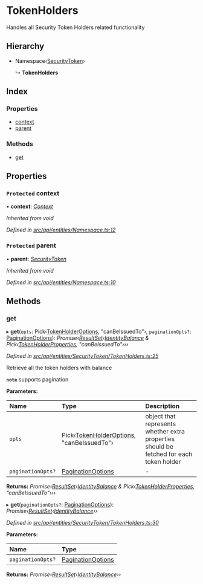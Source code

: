 # TokenHolders

Handles all Security Token Holders related functionality

## Hierarchy

* Namespace‹[SecurityToken](securitytoken.md)›

  ↳ **TokenHolders**

## Index

### Properties

* [context](tokenholders.md#protected-context)
* [parent](tokenholders.md#protected-parent)

### Methods

* [get](tokenholders.md#get)

## Properties

### `Protected` context

• **context**: [_Context_](context.md)

_Inherited from void_

_Defined in_ [_src/api/entities/Namespace.ts:12_](https://github.com/PolymathNetwork/polymesh-sdk/blob/da32f46a/src/api/entities/Namespace.ts#L12)

### `Protected` parent

• **parent**: [_SecurityToken_](securitytoken.md)

_Inherited from void_

_Defined in_ [_src/api/entities/Namespace.ts:10_](https://github.com/PolymathNetwork/polymesh-sdk/blob/da32f46a/src/api/entities/Namespace.ts#L10)

## Methods

### get

▸ **get**\(`opts`: Pick‹[TokenHolderOptions](../interfaces/tokenholderoptions.md), "canBeIssuedTo"›, `paginationOpts?`: [PaginationOptions](../interfaces/paginationoptions.md)\): _Promise‹_[_ResultSet_](../interfaces/resultset.md)_‹_[_IdentityBalance_](../interfaces/identitybalance.md) _& Pick‹_[_TokenHolderProperties_](../interfaces/tokenholderproperties.md)_, "canBeIssuedTo"›››_

_Defined in_ [_src/api/entities/SecurityToken/TokenHolders.ts:25_](https://github.com/PolymathNetwork/polymesh-sdk/blob/da32f46a/src/api/entities/SecurityToken/TokenHolders.ts#L25)

Retrieve all the token holders with balance

**`note`** supports pagination

**Parameters:**

| Name | Type | Description |
| :--- | :--- | :--- |
| `opts` | Pick‹[TokenHolderOptions](../interfaces/tokenholderoptions.md), "canBeIssuedTo"› | object that represents whether extra properties should be fetched for each token holder |
| `paginationOpts?` | [PaginationOptions](../interfaces/paginationoptions.md) | - |

**Returns:** _Promise‹_[_ResultSet_](../interfaces/resultset.md)_‹_[_IdentityBalance_](../interfaces/identitybalance.md) _& Pick‹_[_TokenHolderProperties_](../interfaces/tokenholderproperties.md)_, "canBeIssuedTo"›››_

▸ **get**\(`paginationOpts?`: [PaginationOptions](../interfaces/paginationoptions.md)\): _Promise‹_[_ResultSet_](../interfaces/resultset.md)_‹_[_IdentityBalance_](../interfaces/identitybalance.md)_››_

_Defined in_ [_src/api/entities/SecurityToken/TokenHolders.ts:30_](https://github.com/PolymathNetwork/polymesh-sdk/blob/da32f46a/src/api/entities/SecurityToken/TokenHolders.ts#L30)

**Parameters:**

| Name | Type |
| :--- | :--- |
| `paginationOpts?` | [PaginationOptions](../interfaces/paginationoptions.md) |

**Returns:** _Promise‹_[_ResultSet_](../interfaces/resultset.md)_‹_[_IdentityBalance_](../interfaces/identitybalance.md)_››_

